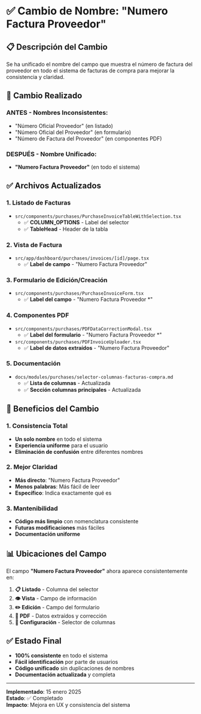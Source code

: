 # ✅ Cambio de Nombre: "Numero Factura Proveedor"

## 📋 Descripción del Cambio

Se ha unificado el nombre del campo que muestra el número de factura del proveedor en todo el sistema de facturas de compra para mejorar la consistencia y claridad.

## 🔄 **Cambio Realizado**

### **ANTES - Nombres Inconsistentes:**
- "Número Oficial Proveedor" (en listado)
- "Número Oficial del Proveedor" (en formulario)
- "Número de Factura del Proveedor" (en componentes PDF)

### **DESPUÉS - Nombre Unificado:**
- **"Numero Factura Proveedor"** (en todo el sistema)

## ✅ **Archivos Actualizados**

### **1. Listado de Facturas**
- `src/components/purchases/PurchaseInvoiceTableWithSelection.tsx`
  - ✅ **COLUMN_OPTIONS** - Label del selector
  - ✅ **TableHead** - Header de la tabla

### **2. Vista de Factura**
- `src/app/dashboard/purchases/invoices/[id]/page.tsx`
  - ✅ **Label de campo** - "Numero Factura Proveedor"

### **3. Formulario de Edición/Creación**
- `src/components/purchases/PurchaseInvoiceForm.tsx`
  - ✅ **Label del campo** - "Numero Factura Proveedor *"

### **4. Componentes PDF**
- `src/components/purchases/PDFDataCorrectionModal.tsx`
  - ✅ **Label del formulario** - "Numero Factura Proveedor *"
- `src/components/purchases/PDFInvoiceUploader.tsx`
  - ✅ **Label de datos extraídos** - "Numero Factura Proveedor"

### **5. Documentación**
- `docs/modules/purchases/selector-columnas-facturas-compra.md`
  - ✅ **Lista de columnas** - Actualizada
  - ✅ **Sección columnas principales** - Actualizada

## 🎯 **Beneficios del Cambio**

### **1. Consistencia Total**
- **Un solo nombre** en todo el sistema
- **Experiencia uniforme** para el usuario
- **Eliminación de confusión** entre diferentes nombres

### **2. Mejor Claridad**
- **Más directo**: "Numero Factura Proveedor"
- **Menos palabras**: Más fácil de leer
- **Específico**: Indica exactamente qué es

### **3. Mantenibilidad**
- **Código más limpio** con nomenclatura consistente
- **Futuras modificaciones** más fáciles
- **Documentación uniforme**

## 📊 **Ubicaciones del Campo**

El campo **"Numero Factura Proveedor"** ahora aparece consistentemente en:

1. **📋 Listado** - Columna del selector
2. **👁️ Vista** - Campo de información
3. **✏️ Edición** - Campo del formulario
4. **📄 PDF** - Datos extraídos y corrección
5. **🔧 Configuración** - Selector de columnas

## ✅ **Estado Final**

- **100% consistente** en todo el sistema
- **Fácil identificación** por parte de usuarios
- **Código unificado** sin duplicaciones de nombres
- **Documentación actualizada** y completa

---

**Implementado**: 15 enero 2025  
**Estado**: ✅ Completado  
**Impacto**: Mejora en UX y consistencia del sistema 